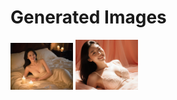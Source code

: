 # Generated Images



<img src="2025_09_09_01.webp" width="100"/> <img src="2025_09_09_02.webp" width="100"/>